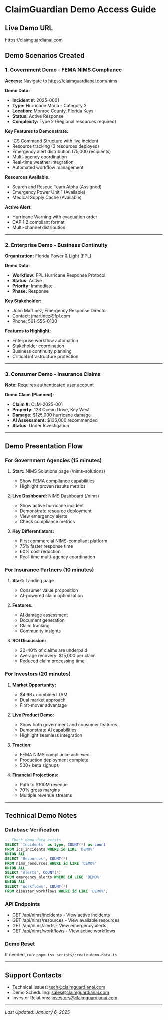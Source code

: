 # ClaimGuardian Demo Access Guide

## Live Demo URL
https://claimguardianai.com

## Demo Scenarios Created

### 1. Government Demo - FEMA NIMS Compliance
**Access:** Navigate to https://claimguardianai.com/nims

**Demo Data:**
- **Incident #:** 2025-0001
- **Type:** Hurricane Maria - Category 3
- **Location:** Monroe County, Florida Keys
- **Status:** Active Response
- **Complexity:** Type 2 (Regional resources required)

**Key Features to Demonstrate:**
- ICS Command Structure with live incident
- Resource tracking (3 resources deployed)
- Emergency alert distribution (75,000 recipients)
- Multi-agency coordination
- Real-time weather integration
- Automated workflow management

**Resources Available:**
- Search and Rescue Team Alpha (Assigned)
- Emergency Power Unit 1 (Available)
- Medical Supply Cache (Available)

**Active Alert:**
- Hurricane Warning with evacuation order
- CAP 1.2 compliant format
- Multi-channel distribution

---

### 2. Enterprise Demo - Business Continuity
**Organization:** Florida Power & Light (FPL)

**Demo Data:**
- **Workflow:** FPL Hurricane Response Protocol
- **Status:** Active
- **Priority:** Immediate
- **Phase:** Response

**Key Stakeholder:**
- John Martinez, Emergency Response Director
- Contact: jmartinez@fpl.com
- Phone: 561-555-0100

**Features to Highlight:**
- Enterprise workflow automation
- Stakeholder coordination
- Business continuity planning
- Critical infrastructure protection

---

### 3. Consumer Demo - Insurance Claims
**Note:** Requires authenticated user account

**Demo Claim (Planned):**
- **Claim #:** CLM-2025-001
- **Property:** 123 Ocean Drive, Key West
- **Damage:** $125,000 hurricane damage
- **AI Assessment:** $135,000 recommended
- **Status:** Under Investigation

---

## Demo Presentation Flow

### For Government Agencies (15 minutes)
1. **Start:** NIMS Solutions page (/nims-solutions)
   - Show FEMA compliance capabilities
   - Highlight proven results metrics

2. **Live Dashboard:** NIMS Dashboard (/nims)
   - Show active hurricane incident
   - Demonstrate resource deployment
   - View emergency alerts
   - Check compliance metrics

3. **Key Differentiators:**
   - First commercial NIMS-compliant platform
   - 75% faster response time
   - 60% cost reduction
   - Real-time multi-agency coordination

### For Insurance Partners (10 minutes)
1. **Start:** Landing page
   - Consumer value proposition
   - AI-powered claim optimization

2. **Features:**
   - AI damage assessment
   - Document generation
   - Claim tracking
   - Community insights

3. **ROI Discussion:**
   - 30-40% of claims are underpaid
   - Average recovery: $15,000 per claim
   - Reduced claim processing time

### For Investors (20 minutes)
1. **Market Opportunity:**
   - $4.6B+ combined TAM
   - Dual market approach
   - First-mover advantage

2. **Live Product Demo:**
   - Show both government and consumer features
   - Demonstrate AI capabilities
   - Highlight seamless integration

3. **Traction:**
   - FEMA NIMS compliance achieved
   - Production deployment complete
   - 500+ beta signups

4. **Financial Projections:**
   - Path to $100M revenue
   - 70% gross margins
   - Multiple revenue streams

---

## Technical Demo Notes

### Database Verification
```sql
-- Check demo data exists
SELECT 'Incidents' as type, COUNT(*) as count
FROM ics_incidents WHERE id LIKE 'DEMO%'
UNION ALL
SELECT 'Resources', COUNT(*)
FROM nims_resources WHERE id LIKE 'DEMO%'
UNION ALL
SELECT 'Alerts', COUNT(*)
FROM emergency_alerts WHERE id LIKE 'DEMO%'
UNION ALL
SELECT 'Workflows', COUNT(*)
FROM disaster_workflows WHERE id LIKE 'DEMO%';
```

### API Endpoints
- GET /api/nims/incidents - View active incidents
- GET /api/nims/resources - View available resources
- GET /api/nims/alerts - View emergency alerts
- GET /api/nims/workflows - View active workflows

### Demo Reset
If needed, run: `pnpm tsx scripts/create-demo-data.ts`

---

## Support Contacts
- Technical Issues: tech@claimguardianai.com
- Demo Scheduling: sales@claimguardianai.com
- Investor Relations: investors@claimguardianai.com

---

*Last Updated: January 6, 2025*
